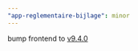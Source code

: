 ```yaml
---
"app-reglementaire-bijlage": minor
---
```


bump frontend to [v9.4.0](https://github.com/lblod/frontend-reglementaire-bijlage/releases/tag/v9.4.0)
